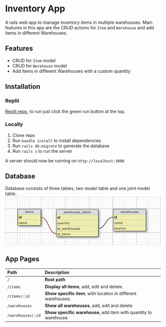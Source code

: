 
# Inventory App
A rails web app to manage inventory items in multiple warehouses. Main features in this app are the CRUD actions for `Item` and `Warehouse` and add Items in different Warehouses.

## Features
- CRUD for `Item` model
- CRUD for `Warehouse` model
- Add Items in different Warehouses with a custom quantity

## Installation

### Replit
[Replit repo](https://replit.com/@RabihMteyrek/inventory-app/), to run just click the green run button at the top.

### Locally
1. Clone repo
2. Run `bundle install` to install dependencies
3. Run `rails db:migrate` to generate the database
4. Run `rails s` to run the server

A server should now be running on `http://localhost:3000`

## Database
Database consists of three tables, two model table and one joint model table.
![database schema](app/assets/images/db.png)

## App Pages
| Path             | Description                                                       |
| :--------------- | :---------------------------------------------------------------- |
| `/`              | **Root path**                                                     |
| `/items`         | **Display all items**, add, edit and delete.                      |
| `/items/:id`     | **Show specific item**, with location in different warehouses.    |
| `/warehouses`    | **Show all warehouses**, add, edit and delete.                    |
| `/warehouses/:id`| **Show specific warehouse**, add item with quantity to warehouse. |
